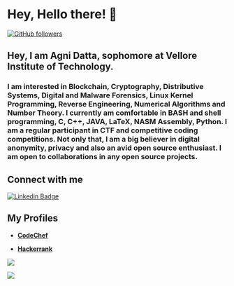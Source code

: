 # **Hey, Hello there! :wave:**

[![GitHub followers](https://img.shields.io/github/followers/datta-agni?label=Follow&style=social)](https://github.com/datta-agni/?tab=followers)

## **Hey, I am Agni Datta, sophomore at Vellore Institute of Technology.**

### **I am interested in Blockchain, Cryptography, Distributive Systems, Digital and Malware Forensics, Linux Kernel Programming, Reverse Engineering, Numerical Algorithms and Number Theory. I currently am comfortable in BASH and shell programming, C, C++, JAVA, LaTeX, NASM Assembly, Python. I am a regular participant in CTF and competitive coding competitions. Not only that, I am a big believer in digital anonymity, privacy and also an avid open source enthusiast. I am open to collaborations in any open source projects.**

## **Connect with me**

[![Linkedin Badge](https://img.shields.io/badge/-Agni-blue?style=for-the-badge-square&logo=Linkedin&logoColor=white&link=https://https://www.linkedin.com/in/agni-datta-3380b8163/)](https://www.linkedin.com/in/agni-datta-3380b8163/)

## **My Profiles**

- **[CodeChef](https://www.codechef.com/users/dattagni09)**

- **[Hackerrank](https://www.hackerrank.com/dattadunga)**

<img src="https://github-readme-stats.vercel.app/api?username=datta-agni&&show_icons=true&title_color=ffffff&icon_color=bb2acf&text_color=daf7dc&bg_color=151515">

![](https://komarev.com/ghpvc/?username=datta-agni&color=dc143c)
